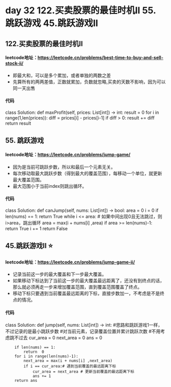 # day 32 122.买卖股票的最佳时机II 55. 跳跃游戏 45.跳跃游戏II 

## 122.买卖股票的最佳时机II 
#### leetcode地址：https://leetcode.cn/problems/best-time-to-buy-and-sell-stock-ii/
- 即最大和，可以是多个累加，或者单独的两数之差
- 先算所有的两两差值，正数就累加，负数就忽略,买卖的天数不影响，因为可以同一天出售
#### 代码
class Solution:
    def maxProfit(self, prices: List[int]) -> int:
        result = 0
        for i in range(1,len(prices)):
            diff = prices[i] - prices[i-1]
            if diff > 0:
                result += diff
        return result

## 55. 跳跃游戏
#### leetcode地址：https://leetcode.cn/problems/jump-game/
- 因为是当前可跳跃步数，所以和最后一个元素无关。
- 每次移动取最大跳跃步数（得到最大的覆盖范围），每移动一个单位，就更新最大覆盖范围。
- 最大范围小于当前index则跳出循环。
#### 代码
class Solution:
    def canJump(self, nums: List[int]) -> bool:
        area = 0
        i = 0
        if len(nums) == 1:
            return  True
        while i <= area:
            # 如果中间出现0且无法跳过，则i>area，跳出循环
            area = max(i + nums[i] ,area)
            if area >= len(nums)-1:
                return True
            i += 1
        return False
        
## 45.跳跃游戏II  ⭐
#### leetcode地址：https://leetcode.cn/problems/jump-game-ii/
- 记录当前这一步的最大覆盖和下一步最大覆盖。
- 如果移动下标达到了当前这一步的最大覆盖最远距离了，还没有到终点的话，那么就必须再走一步来增加覆盖范围，直到覆盖范围覆盖了终点。
- 移动下标只要遇到当前覆盖最远距离的下标，直接步数加一，不考虑是不是终点的情况。
#### 代码
class Solution:
    def jump(self, nums: List[int]) -> int:
        #思路和跳跃游戏1一样，不过记录的是最小跳跃步数
        #对当前元素，记录覆盖位置并累计跳跃次数
        #不用考虑跳不过去
        cur_area = 0
        next_area = 0
        ans = 0

        if len(nums) == 1:
            return  0
        for i in range(len(nums)-1):
            next_area = max(i + nums[i] ,next_area)
            if i == cur_area:# 遇到当前覆盖的最远距离下标
                cur_area = next_area # 更新当前覆盖的最远距离下标
                ans += 1
        return ans
